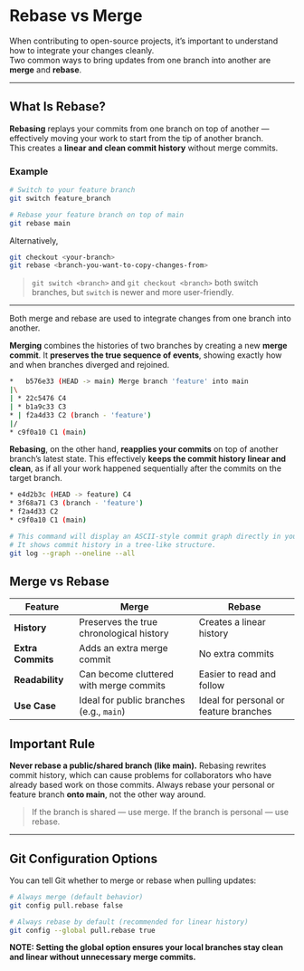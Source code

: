 # Rebase vs Merge

When contributing to open-source projects, it’s important to understand how to integrate your changes cleanly.  
Two common ways to bring updates from one branch into another are **merge** and **rebase**.

---

## What Is Rebase?

**Rebasing** replays your commits from one branch on top of another — effectively moving your work to start from the tip of another branch.  
This creates a **linear and clean commit history** without merge commits.

### Example

```bash
# Switch to your feature branch
git switch feature_branch

# Rebase your feature branch on top of main
git rebase main
```

Alternatively, 
```bash
git checkout <your-branch> 
git rebase <branch-you-want-to-copy-changes-from>
```
> `git switch <branch>` and `git checkout <branch>` both switch branches, but `switch` is newer and more user-friendly.

---
Both merge and rebase are used to integrate changes from one branch into another. 

**Merging** combines the histories of two branches by creating a new **merge commit**. It **preserves the true sequence of events**, showing exactly how and when branches diverged and rejoined. 

```bash
*   b576e33 (HEAD -> main) Merge branch 'feature' into main
|\
| * 22c5476 C4
| * b1a9c33 C3
* | f2a4d33 C2 (branch - 'feature')
|/
* c9f0a10 C1 (main)
```

**Rebasing**, on the other hand, **reapplies your commits** on top of another branch’s latest state. This effectively **keeps the commit history linear and clean**, as if all your work happened sequentially after the commits on the target branch. 

```bash
* e4d2b3c (HEAD -> feature) C4
* 3f68a71 C3 (branch - 'feature')
* f2a4d33 C2
* c9f0a10 C1 (main)
```

``` bash
# This command will display an ASCII-style commit graph directly in your terminal.
# It shows commit history in a tree-like structure.
git log --graph --oneline --all
```

## Merge vs Rebase

| **Feature**     | **Merge**                                      | **Rebase**                                  |
|------------------|------------------------------------------------|---------------------------------------------|
| **History**      | Preserves the true chronological history       | Creates a linear history                    |
| **Extra Commits**| Adds an extra merge commit                     | No extra commits                            |
| **Readability**  | Can become cluttered with merge commits        | Easier to read and follow                   |
| **Use Case**     | Ideal for public branches (e.g., `main`)       | Ideal for personal or feature branches      |


## Important Rule
**Never rebase a public/shared branch (like main).**
Rebasing rewrites commit history, which can cause problems for collaborators who have already based work on those commits.
Always rebase your personal or feature branch **onto main**, not the other way around.

> If the branch is shared — use merge.
> If the branch is personal — use rebase.

---

## Git Configuration Options
You can tell Git whether to merge or rebase when pulling updates:

```bash
# Always merge (default behavior)
git config pull.rebase false

# Always rebase by default (recommended for linear history)
git config --global pull.rebase true
```

**NOTE: Setting the global option ensures your local branches stay clean and linear without unnecessary merge commits.**

